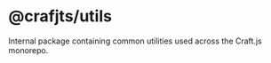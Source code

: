 
# @crafjts/utils

Internal package containing common utilities used across the Craft.js monorepo. 


